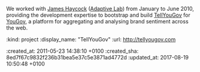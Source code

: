 We worked with [James Haycock][] ([Adaptive Lab][]) from January to June 2010, providing the development expertise to bootstrap and build [TellYouGov][] for [YouGov][], a platform for aggregating and analysing brand sentiment across the web.

[TellYouGov]: https://web.archive.org/web/20120416035947/http://www.tellyougov.com:80/
[Adaptive Lab]: https://www.adaptivelab.com/
[James Haycock]: https://www.jameshaycock.com/
[YouGov]: https://yougov.co.uk/

:kind: project
:display_name: "TellYouGov"
:url: http://tellyougov.com

:created_at: 2011-05-23 14:38:10 +0100
:created_sha: 8ed7f67c9832f236b31bea5e37c5e3871ad4772d
:updated_at: 2017-08-19 10:50:48 +0100
